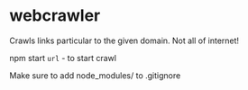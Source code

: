 # webcrawler
Crawls links particular to the given domain. Not all of internet!

npm start `url` - to start crawl

Make sure to add node_modules/ to .gitignore
